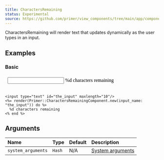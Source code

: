 ```yaml
---
title: CharactersRemaining
status: Experimental
source: https://github.com/primer/view_components/tree/main/app/components/primer/characters_remaining_component.rb
---
```


<!-- Warning: AUTO-GENERATED file, do not edit. Add code comments to your Ruby instead <3 -->

CharactersRemaining will render text that updates dynamically as the user types in an input.

## Examples

### Basic

<iframe style="width: 100%; border: 0px; height: 50px;" srcdoc="<html><head><link href='https://unpkg.com/@primer/css/dist/primer.css' rel='stylesheet'><script src='/static/index.js'></script></head><body><input type='text' id='the_input' maxlength='10'/><characters-remaining for='the_input'>  %d characters remaining</characters-remaining></body></html>"></iframe>

```erb
<input type="text" id="the_input" maxlength="10"/>
<%= render(Primer::CharactersRemainingComponent.new(input_name: "the_input")) do %>
  %d characters remaining
<% end %>
```

## Arguments

| Name | Type | Default | Description |
| :- | :- | :- | :- |
| `system_arguments` | `Hash` | N/A | [System arguments](/system-arguments) |
